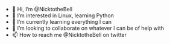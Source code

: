 - 👋 Hi, I’m @NicktotheBell
- 👀 I’m interested in Linux, learning Python
- 🌱 I’m currently learning everything I can
- 💞️ I’m looking to collaborate on whatever I can be of help with
- 📫 How to reach me @NicktotheBell on twitter

<!---
NicktotheBell/NicktotheBell is a ✨ special ✨ repository because its `README.md` (this file) appears on your GitHub profile.
You can click the Preview link to take a look at your changes.
--->
